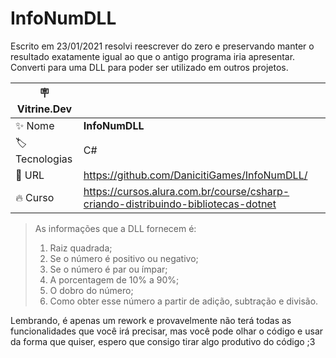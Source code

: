 # InfoNumDLL

 Escrito em 23/01/2021 resolvi reescrever do zero e preservando manter o resultado exatamente igual ao que o antigo programa iria apresentar. Converti para uma DLL para poder ser utilizado em outros projetos.
 
| :placard: Vitrine.Dev |     |
| -------------  | --- |
| :sparkles: Nome        | **InfoNumDLL**
| :label: Tecnologias | C#
| :rocket: URL         | https://github.com/DanicitiGames/InfoNumDLL/
| :fire: Curso     | https://cursos.alura.com.br/course/csharp-criando-distribuindo-bibliotecas-dotnet

>As informações que a DLL fornecem é:
>1. Raiz quadrada;
>2. Se o número é positivo ou negativo;
>3. Se o número é par ou ímpar;
>4. A porcentagem de 10% a 90%;
>5. O dobro do número;
>6. Como obter esse número a partir de adição, subtração e divisão.

Lembrando, é apenas um rework e provavelmente não terá todas as funcionalidades que você irá precisar, mas você pode olhar o código e usar da forma que quiser, espero que consigo tirar algo produtivo do código ;3
